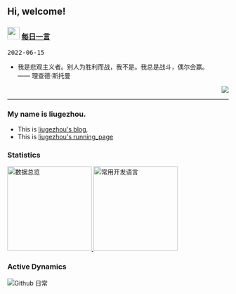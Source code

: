 <h2>  Hi, welcome! </h2>

<h3> <img src="https://emojis.slackmojis.com/emojis/images/1621024394/39092/cat-roll.gif?1621024394" width="28" /> <a href="https://github.com/liugezhou/liugezhou/blob/master/quotations.md"> 每日一言</a></h3>

<kbd>2022-06-15</kbd>

- 我是悲观主义者。别人为胜利而战，我不是。我总是战斗，偶尔会赢。   <br/> —— 理查德·斯托曼

<p align="right">
<img src="https://visitor-badge.glitch.me/badge?page_id=liugezhou.liugehzou" />
</p>

--- 
###  My name is liugezhou. 
- This is  [liugezhou's blog](https://liugezhou.github.io),  
- This is  [liugezhou's running_page](https://run.liugezhou.online)

<h3>Statistics</h3>
<a href="https://github.com/haixiangyan" target="_blank">
  <img alt="数据总览" src="https://denvercoder1-github-readme-stats.vercel.app/api/?username=liugezhou&show_icons=true&count_private=true&theme=react&hide_border=true&bg_color=1F222E&title_color=F85D7F&icon_color=F8D866" height="192px" />
</a>
<a href="https://github.com/haixiangyan" target="_blank">
  <img alt="常用开发语言" src="https://github-readme-stats.vercel.app/api/top-langs/?username=liugezhou&langs_count=8&layout=compact&theme=react&hide_border=true&bg_color=1F222E&title_color=F85D7F&icon_color=F8D866&hide=Jupyter%20Notebook" height="192px" />
</a>
<br>
<h3>Active Dynamics</h3>
<img alt="Github 日常" src="https://denvercoder1-activity-graph.herokuapp.com/graph/?username=liugezhou&bg_color=1F222E&color=F8D866&line=F85D7F&point=FFFFFF&hide_border=true"  />




